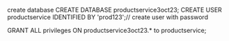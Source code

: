 create database
CREATE DATABASE productservice3oct23;
CREATE USER productservice IDENTIFIED BY 'prod123';// create user with password

GRANT ALL privileges ON productservice3oct23.* to productservice;
